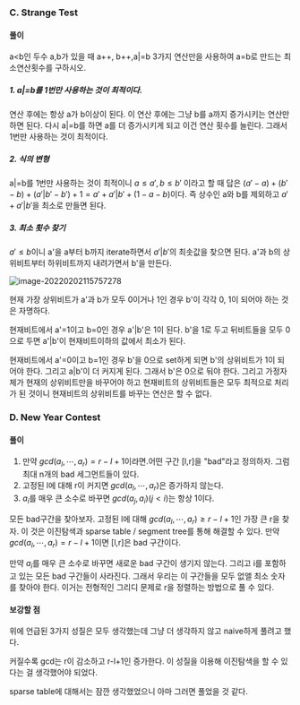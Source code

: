 ### C. Strange Test

#### 풀이

a<b인 두수 a,b가 있을 때  a++, b++,a|=b 3가지 연산만을 사용하여 a=b로 만드는 최소연산횟수를 구하시오.

##### 1. a|=b를 1번만 사용하는 것이 최적이다.

연산 후에는 항상 a가 b이상이 된다. 이 연산 후에는 그냥 b를 a까지 증가시키는 연산만 하면 된다. 다시 a|=b를 하면 a를 더 증가시키게 되고 이건 연산 횟수를 늘린다. 그래서 1번만 사용하는 것이 최적이다.

##### 2. 식의 변형

a|=b를 1번만 사용하는 것이 최적이니 $a \leq a', b \leq b'$ 이라고 할 때 
답은 $(a'-a)+(b'-b)+(a'|b'-b')+1=a'+a'|b' + (1-a-b)$이다. 
즉 상수인 a와 b를 제외하고 $a' + a'|b'$을 최소로 만들면 된다. 

##### 3. 최소 횟수 찾기

$a'\leq b$​이니 a'을 a부터 b까지 iterate하면서 $a'|b'$​의 최솟값을 찾으면 된다.
a'과 b의 상위비트부터 하위비트까지 내려가면서 b'을 만든다.

![image-20220202115757278](C:\Users\skybl\AppData\Roaming\Typora\typora-user-images\image-20220202115757278.png)

현재 가장 상위비트가 a'과 b가 모두 0이거나 1인 경우 b'이 각각 0, 1이 되어야 하는 것은 자명하다.

현재비트에서 a'=1이고 b=0인 경우 a'|b'은 1이 된다. b'을 1로 두고 뒤비트들을 모두 0으로 두면 a'|b'이 현재비트이하의 값에서 최소가 된다.

현재비트에서 a'=0이고 b=1인 경우 b'을 0으로 set하게 되면 b'의 상위비트가 1이 되어야 한다. 그리고 a|b'이 더 커지게 된다. 그래서 b'은 0으로 둬야 한다. 그리고 가정자체가 현재의 상위비트만을 바꾸어야 하고 현재비트의 상위비트들은 모두 최적으로 처리가 된 것이니 현재비트의 상위비트를 바꾸는 연산은 할 수 없다.

### D. New Year Contest

#### 풀이

1. 만약 $gcd(a_l, \cdots, a_r) = r-l+1$이라면.어떤 구간 [l,r]을 "bad"라고 정의하자. 그럼 최대 n개의  bad 세그먼트들이 있다.
2. 고정된 l에 대해 r이 커지면 $gcd(a_l,\cdots,a_r)$은 증가하지 않는다.
3. $a_i$를 매우 큰 소수로 바꾸면 $gcd(a_j,a_i)(j<i)$는 항상 1이다.

모든 bad구간을 찾아보자. 고정된 l에 대해 $gcd(a_l,\cdots,a_r) \geq r-l+1$인 가장 큰 r을 찾자. 이 것은 이진탐색과 sparse table / segment tree를 통해 해결할 수 있다. 만약 $gcd(a_l,\cdots,a_r) = r-l+1$이면 [l,r]은 bad 구간이다.

만약 $a_i$를 매우 큰 소수로 바꾸면 새로운 bad 구간이 생기지 않는다. 그리고 i를 포함하고 있는 모든 bad 구간들이 사라진다. 그래서 우리는 이 구간들을 모두 없앨 최소 숫자를 찾아야 한다. 이거는 전형적인 그리디 문제로 r을 정렬하는 방법으로 풀 수 있다.

#### 보강할 점

위에 언급된 3가지 성질은 모두 생각했는데 그냥 더 생각하지 않고 naive하게 풀려고 했다. 

커질수록 gcd는 r이 감소하고 r-l+1인 증가한다. 이 성질을 이용해 이진탐색을 할 수 있다는 걸 생각했어야 되었다.

sparse table에 대해서는 잠깐 생각했었으니 아마 그러면 풀었을 것 같다.